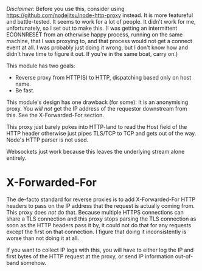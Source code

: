 *Disclaimer:* Before you use this, consider using https://github.com/nodejitsu/node-http-proxy instead. It is more featureful and battle-tested. It seems to work for a lot of people. It didn't work for me, unfortunately, so I set out to make this. (I was getting an intermittent ECONNRESET from an otherwise happy process, running on the same machine, that I was proxying to, and that process would not get a connect event at all. I was probably just doing it wrong, but I don't know how and didn't have time to figure it out. If you're in the same boat, carry on.) 

This module has two goals:
- Reverse proxy from HTTP(S) to HTTP, dispatching based only on host name.
- Be fast.

This module's design has one drawback (for some): It is an anonymising proxy. You *will not* get the IP address of the requestor downstream from this. See the X-Forwarded-For section.

This proxy just barely pokes into HTTP-land to read the Host field of the HTTP header otherwise just pipes TLS/TCP to TCP and gets out of the way. Node's HTTP parser is not used.

Websockets just work because this leaves the underlying stream alone entirely.

X-Forwarded-For
===============

The de-facto standard for reverse proxies is to add X-Forwarded-For HTTP headers to pass on the IP address that the request is actually coming from. This proxy does *not* do that. Because multiple HTTPS connections can share a TLS connection and this proxy stops parsing the TLS connection as soon as the HTTP headers pass it by, it could not do that for any requests except the first on that connection. I figure that doing it inconsistently is worse than not doing it at all. 

If you want to collect IP logs with this, you will have to either log the IP and first bytes of the HTTP request at the proxy, or send IP information out-of-band somehow. 
